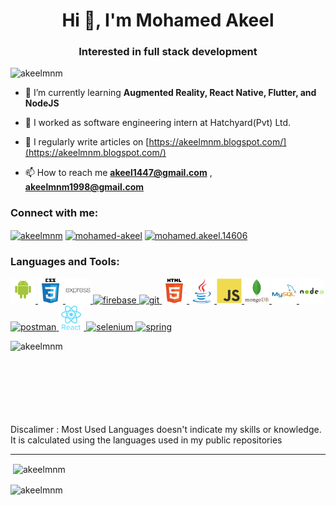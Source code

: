 <h1 align="center">Hi 👋, I'm Mohamed Akeel</h1>
<h3 align="center">Interested in full stack development</h3>

<p align="left"> <img src="https://komarev.com/ghpvc/?username=akeelmnm&label=Profile%20views&color=0e75b6&style=flat" alt="akeelmnm" /> </p>

- 🌱 I’m currently learning **Augmented Reality, React Native, Flutter, and NodeJS**

- 💼 I worked as software engineering intern at Hatchyard(Pvt) Ltd.

- 📝 I regularly write articles on [https://akeelmnm.blogspot.com/](https://akeelmnm.blogspot.com/)

- 📫 How to reach me **akeel1447@gmail.com** , **akeelmnm1998@gmail.com**

<h3 align="left">Connect with me:</h3>
<p align="left">
<a href="https://twitter.com/akeelmnm" target="blank"><img align="center" src="https://cdn.jsdelivr.net/npm/simple-icons@3.0.1/icons/twitter.svg" alt="akeelmnm" height="30" width="40" /></a>
<a href="https://linkedin.com/in/mohamed-akeel" target="blank"><img align="center" src="https://cdn.jsdelivr.net/npm/simple-icons@3.0.1/icons/linkedin.svg" alt="mohamed-akeel" height="30" width="40" /></a>
<a href="https://fb.com/mohamed.akeel.14606" target="blank"><img align="center" src="https://cdn.jsdelivr.net/npm/simple-icons@3.0.1/icons/facebook.svg" alt="mohamed.akeel.14606" height="30" width="40" /></a>
</p>

<h3 align="left">Languages and Tools:</h3>
<p align="left"> <a href="https://developer.android.com" target="_blank"> <img src="https://raw.githubusercontent.com/devicons/devicon/master/icons/android/android-original-wordmark.svg" alt="android" width="40" height="40"/> </a> <a href="https://www.w3schools.com/css/" target="_blank"> <img src="https://raw.githubusercontent.com/devicons/devicon/master/icons/css3/css3-original-wordmark.svg" alt="css3" width="40" height="40"/> </a> <a href="https://expressjs.com" target="_blank"> <img src="https://raw.githubusercontent.com/devicons/devicon/master/icons/express/express-original-wordmark.svg" alt="express" width="40" height="40"/> </a> <a href="https://firebase.google.com/" target="_blank"> <img src="https://www.vectorlogo.zone/logos/firebase/firebase-icon.svg" alt="firebase" width="40" height="40"/> </a> <a href="https://git-scm.com/" target="_blank"> <img src="https://www.vectorlogo.zone/logos/git-scm/git-scm-icon.svg" alt="git" width="40" height="40"/> </a> <a href="https://www.w3.org/html/" target="_blank"> <img src="https://raw.githubusercontent.com/devicons/devicon/master/icons/html5/html5-original-wordmark.svg" alt="html5" width="40" height="40"/> </a> <a href="https://www.java.com" target="_blank"> <img src="https://raw.githubusercontent.com/devicons/devicon/master/icons/java/java-original.svg" alt="java" width="40" height="40"/> </a> <a href="https://developer.mozilla.org/en-US/docs/Web/JavaScript" target="_blank"> <img src="https://raw.githubusercontent.com/devicons/devicon/master/icons/javascript/javascript-original.svg" alt="javascript" width="40" height="40"/> </a> <a href="https://www.mongodb.com/" target="_blank"> <img src="https://raw.githubusercontent.com/devicons/devicon/master/icons/mongodb/mongodb-original-wordmark.svg" alt="mongodb" width="40" height="40"/> </a> <a href="https://www.mysql.com/" target="_blank"> <img src="https://raw.githubusercontent.com/devicons/devicon/master/icons/mysql/mysql-original-wordmark.svg" alt="mysql" width="40" height="40"/> </a> <a href="https://nodejs.org" target="_blank"> <img src="https://raw.githubusercontent.com/devicons/devicon/master/icons/nodejs/nodejs-original-wordmark.svg" alt="nodejs" width="40" height="40"/> </a> <a href="https://postman.com" target="_blank"> <img src="https://www.vectorlogo.zone/logos/getpostman/getpostman-icon.svg" alt="postman" width="40" height="40"/> </a> <a href="https://reactjs.org/" target="_blank"> <img src="https://raw.githubusercontent.com/devicons/devicon/master/icons/react/react-original-wordmark.svg" alt="react" width="40" height="40"/> </a> <a href="https://www.selenium.dev" target="_blank"> <img src="https://raw.githubusercontent.com/detain/svg-logos/780f25886640cef088af994181646db2f6b1a3f8/svg/selenium-logo.svg" alt="selenium" width="40" height="40"/> </a> <a href="https://spring.io/" target="_blank"> <img src="https://www.vectorlogo.zone/logos/springio/springio-icon.svg" alt="spring" width="40" height="40"/> </a> </p>

<p ><img align="left" src="https://github-readme-stats.vercel.app/api/top-langs?username=akeelmnm&show_icons=true&locale=en&layout=compact" alt="akeelmnm" /></p>
<br><br><br><br><br><br><br>
<div align="left"><p>Discalimer : Most Used Languages doesn't indicate my skills or knowledge. It is calculated using the languages used in my public repositories</p>
</div>
<hr>
<div align="left"><p>&nbsp;<img align="center" src="https://github-readme-stats.vercel.app/api?username=akeelmnm&show_icons=true&locale=en" alt="akeelmnm" /></p></div>

<p><img align="center" src="https://github-readme-streak-stats.herokuapp.com/?user=akeelmnm&" alt="akeelmnm" /></p>
